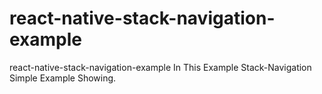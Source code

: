# react-native-stack-navigation-example
react-native-stack-navigation-example
In This Example Stack-Navigation Simple Example Showing.
